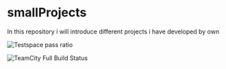# smallProjects
In this repository i will introduce different projects i have developed by own

![Testspace pass ratio](https://img.shields.io/bitbucket/pipelines/rafarc97/tschool_javaschoolexam_rafael/main)

![TeamCity Full Build Status](https://img.shields.io/teamcity/build/s/1?color=4&label=3&logo=5&logoColor=6&server=2)
